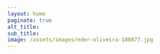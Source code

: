 ```yaml
---
layout: home
paginate: true
alt_title:
sub_title:
image: /assets/images/eder-oliveira-180877.jpg
---
```


